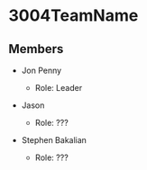 3004TeamName
============


## Members

  * Jon Penny 
    * Role: Leader

  * Jason 
    * Role: ???

  * Stephen Bakalian
    * Role: ???

